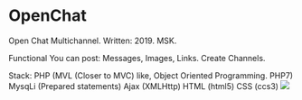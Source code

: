 # OpenChat

Open Chat Multichannel. Written: 2019. MSK.

Functional You can post:
Messages,
Images,
Links.
Create Channels.

Stack:
PHP (MVL (Closer to MVC) like, Object Oriented Programming. PHP7)
MysqLi (Prepared statements)
Ajax (XMLHttp)
HTML (html5)
CSS (ccs3)
<img src="null.gif">

